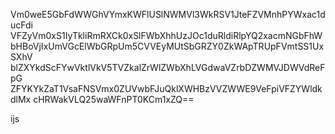 Vm0weE5GbFdWWGhVYmxKWFlUSlNWMVl3WkRSV1JteFZVMnhPYWxac1ducFdi
VFZyVm0xS1IyTkliRmRXCk0xSlFWbXhhUzJOc1duRldiRlpYQ2xacmNGbFhW
bHBoVjIxUmVGcElWbGRpUm5CVVEyMUtSbGRZY0ZkWApTRUpFVmtSS1UxSXhV
blZXYkdScFYwVktlVkV5TVZkalZrWlZWbXhLVGdwaVZrbDZWMVJDWVdReFpG
ZFYKYkZaT1VsaFNSVmx0ZUVwbFJuQklXWHBzVVZWWE9VeFpiVFZYWldkdlMx
cHRWakVLQ25waWFnPT0KCm1xZQ==

ijs